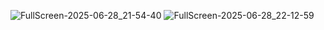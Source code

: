 ![FullScreen-2025-06-28_21-54-40](https://github.com/user-attachments/assets/252235d1-3863-41fb-a95f-d6019b1843d8)
![FullScreen-2025-06-28_22-12-59](https://github.com/user-attachments/assets/cd4964d7-209d-462e-8c00-ceafbdc9b649)


